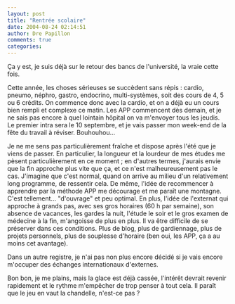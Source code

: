 ```yaml
---
layout: post
title: "Rentrée scolaire"
date: 2004-08-24 02:14:51
author: Dre Papillon
comments: true
categories: 
---
```



Ça y est, je suis déjà sur le retour des bancs de l'université, la vraie cette fois.

Cette année, les choses sérieuses se succèdent sans répis : cardio, pneumo, néphro, gastro, endocrino, multi-systèmes, soit des cours de 4, 5 ou 6 crédits.  On commence donc avec la cardio, et on a déjà eu un cours bien rempli et complexe ce matin.  Les APP commencent dès demain, et je ne sais pas encore à quel lointain hôpital on va m'envoyer tous les jeudis.  Le premier intra sera le 10 septembre, et je vais passer mon week-end de la fête du travail à réviser.  Bouhouhou...

Je ne me sens pas particulièrement fraîche et dispose après l'été que je viens de passer.  En particulier, la longueur et la lourdeur de mes études me pèsent particulièrement en ce moment ; en d'autres termes, j'aurais envie que la fin approche plus vite que ça, et ce n'est malheureusement pas le cas.  J'imagine que c'est normal, quand on arrive au milieu d'un relativement long programme, de ressentir cela.  De même, l'idée de recommencer à apprendre par la méthode APP me décourage et me paraît une montagne.  C'est tellement... "d'ouvrage" et peu optimal.  En plus, l'idée de l'externat qui approche à grands pas, avec ses gros horaires (60 h par semaine), son absence de vacances, les gardes la nuit, l'étude le soir et le gros examen de médecine à la fin, m'angoisse de plus en plus.  Il va être difficile de se préserver dans ces conditions.  Plus de blog, plus de gardiennage, plus de projets personnels, plus de souplesse d'horaire (ben oui, les APP, ça a au moins cet avantage).

Dans un autre registre, je n'ai pas non plus encore décidé si je vais encore m'occuper des échanges internationaux d'externes.

Bon bon, je me plains, mais la glace est déjà cassée, l'intérêt devrait revenir rapidement et le rythme m'empêcher de trop penser à tout cela.  Il paraît que le jeu en vaut la chandelle, n'est-ce pas ?